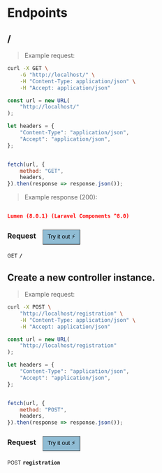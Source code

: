 # Endpoints


## /




> Example request:

```bash
curl -X GET \
    -G "http://localhost/" \
    -H "Content-Type: application/json" \
    -H "Accept: application/json"
```

```javascript
const url = new URL(
    "http://localhost/"
);

let headers = {
    "Content-Type": "application/json",
    "Accept": "application/json",
};


fetch(url, {
    method: "GET",
    headers,
}).then(response => response.json());
```


> Example response (200):

```json

Lumen (8.0.1) (Laravel Components ^8.0)
```
<div id="execution-results-GET-" hidden>
    <blockquote>Received response<span id="execution-response-status-GET-"></span>:</blockquote>
    <pre class="json"><code id="execution-response-content-GET-"></code></pre>
</div>
<div id="execution-error-GET-" hidden>
    <blockquote>Request failed with error:</blockquote>
    <pre><code id="execution-error-message-GET-"></code></pre>
</div>
<form id="form-GET-" data-method="GET" data-path="/" data-authed="0" data-hasfiles="0" data-headers='{"Content-Type":"application\/json","Accept":"application\/json"}' onsubmit="event.preventDefault(); executeTryOut('GET-', this);">
<h3>
    Request&nbsp;&nbsp;&nbsp;
        <button type="button" style="background-color: #8fbcd4; padding: 5px 10px; border-radius 5px; border-width: thin;" id="btn-tryout-GET-" onclick="tryItOut('GET-');">Try it out ⚡</button>
        <button type="button" style="background-color: #c97a7e; padding: 5px 10px; border-radius 5px; border-width: thin;" id="btn-canceltryout-GET-" onclick="cancelTryOut('GET-');" hidden>Cancel</button>&nbsp;&nbsp;
    <button type="submit" style="background-color: #6ac174; padding: 5px 10px; border-radius 5px; border-width: thin;" id="btn-executetryout-GET-" hidden>Send Request 💥</button>
</h3>
<p>
<small class="badge badge-green">GET</small>
 <b><code>/</code></b>
</p>
</form>


## Create a new controller instance.




> Example request:

```bash
curl -X POST \
    "http://localhost/registration" \
    -H "Content-Type: application/json" \
    -H "Accept: application/json"
```

```javascript
const url = new URL(
    "http://localhost/registration"
);

let headers = {
    "Content-Type": "application/json",
    "Accept": "application/json",
};


fetch(url, {
    method: "POST",
    headers,
}).then(response => response.json());
```


<div id="execution-results-POSTregistration" hidden>
    <blockquote>Received response<span id="execution-response-status-POSTregistration"></span>:</blockquote>
    <pre class="json"><code id="execution-response-content-POSTregistration"></code></pre>
</div>
<div id="execution-error-POSTregistration" hidden>
    <blockquote>Request failed with error:</blockquote>
    <pre><code id="execution-error-message-POSTregistration"></code></pre>
</div>
<form id="form-POSTregistration" data-method="POST" data-path="registration" data-authed="0" data-hasfiles="0" data-headers='{"Content-Type":"application\/json","Accept":"application\/json"}' onsubmit="event.preventDefault(); executeTryOut('POSTregistration', this);">
<h3>
    Request&nbsp;&nbsp;&nbsp;
        <button type="button" style="background-color: #8fbcd4; padding: 5px 10px; border-radius 5px; border-width: thin;" id="btn-tryout-POSTregistration" onclick="tryItOut('POSTregistration');">Try it out ⚡</button>
        <button type="button" style="background-color: #c97a7e; padding: 5px 10px; border-radius 5px; border-width: thin;" id="btn-canceltryout-POSTregistration" onclick="cancelTryOut('POSTregistration');" hidden>Cancel</button>&nbsp;&nbsp;
    <button type="submit" style="background-color: #6ac174; padding: 5px 10px; border-radius 5px; border-width: thin;" id="btn-executetryout-POSTregistration" hidden>Send Request 💥</button>
</h3>
<p>
<small class="badge badge-black">POST</small>
 <b><code>registration</code></b>
</p>
</form>



